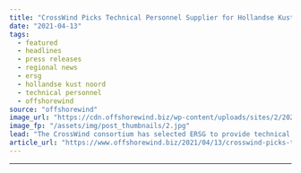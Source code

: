 ```yaml
---
title: "CrossWind Picks Technical Personnel Supplier for Hollandse Kust Noord"
date: "2021-04-13"
tags: 
  - featured
  - headlines
  - press releases
  - regional news
  - ersg
  - hollandse kust noord
  - technical personnel
  - offshorewind
source: "offshorewind"
image_url: "https://cdn.offshorewind.biz/wp-content/uploads/sites/2/2021/04/13123502/CrossWind-Picks-Technical-Personnel-Supplier-for-Hollandse-Kust-Noord.jpg"
image_fp: "/assets/img/post_thumbnails/2.jpg"
lead: "The CrossWind consortium has selected ERSG to provide technical personnel for the Hollandse Kust"
article_url: "https://www.offshorewind.biz/2021/04/13/crosswind-picks-technical-personnel-supplier-for-hollandse-kust-noord/"
---
```


---
